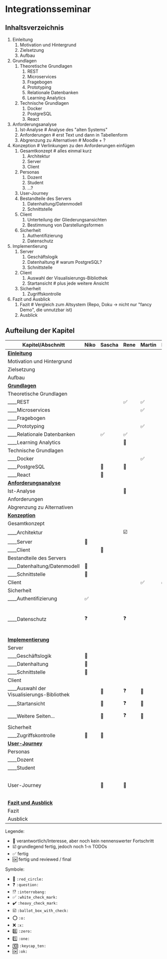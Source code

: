 # Integrationsseminar 

## Inhaltsverzeichnis

1. Einleitung
   1. Motivation und Hintergrund
   1. Zielsetzung
   1. Aufbau
1. Grundlagen
   1. Theoretische Grundlagen
      1. REST
      1. Microservices
      1. Fragebogen
      1. Prototyping
      1. Relationale Datenbanken
      1. Learning Analytics
   1. Technische Grundlagen
      1. Docker
      1. PostgreSQL
      1. React
1. Anforderungsanalyse
   1. Ist-Analyse # Analyse des "alten Systems"
   1. Anforderungen # erst Text und dann in Tabellenform
   1. Abgrenzung zu Alternativen # Moodle + ?
1. Konzeption # Verlinkungen zu den Anforderungen einfügen
   1. Gesamtkonzept # alles einmal kurz
      1. Architektur
      1. Server
      1. Client
   1. Personas
      1. Dozent
      1. Student
      1. ...?
   1. User-Journey
   1. Bestandteile des Servers
      1. Datenhaltung/Datenmodell
      2. Schnittstelle
   1. Client
      1. Unterteilung der Gliederungsansichten
      1. Bestimmung von Darstellungsformen
   1. Sicherheit
      1. Authentifizierung
      2. Datenschutz
2. Implementierung
   1. Server
      1. Geschäftslogik
      2. Datenhaltung # warum PostgreSQL?
      3. Schnittstelle
   2. Client
      1. Auswahl der Visualisierungs-Bibliothek
      2. Startansicht # plus jede weitere Ansicht
   3. Sicherheit
      1. Zugriffskontrolle
3. Fazit und Ausblick
   1. Fazit # Vergleich zum Altsystem (Repo, Doku -> nicht nur "fancy Demo", die unnutzbar ist)
   2. Ausblick

## Aufteilung der Kapitel

| Kapitel/Abschnitt                          | Niko               | Sascha             | Rene                    | Martin             | Erik               | Julian       | Kommentar                                               |
| ------------------------------------------ | ------------------ | ------------------ | ----------------------- | ------------------ | ------------------ | ------------ | ------------------------------------------------------- |
| **<u>Einleitung</u>**                      |                    |                    |                         |                    |                    | :red_circle: |                                                         |
| Motivation und Hintergrund                 |                    |                    |                         |                    |                    | :red_circle: |                                                         |
| Zielsetzung                                |                    |                    |                         |                    |                    | :red_circle: |                                                         |
| Aufbau                                     |                    |                    |                         |                    |                    | :red_circle: |                                                         |
| **<u>Grundlagen</u>**                      |                    |                    |                         |                    |                    |              |                                                         |
| Theoretische Grundlagen                    |                    |                    |                         |                    |                    |              |                                                         |
| ____REST                                   |                    |                    | :white_check_mark:      | :white_check_mark: |                    |              |                                                         |
| ____Microservices                          |                    |                    |                         | :white_check_mark: |                    |              |                                                         |
| ____Fragebogen                             |                    |                    |                         |                    | :red_circle:       |              |                                                         |
| ____Prototyping                            |                    |                    |                         | :white_check_mark: |                    |              |                                                         |
| ____Relationale Datenbanken                |                    | :white_check_mark: | :white_check_mark:      |                    |                    |              |                                                         |
| ____Learning Analytics                     |                    |                    | :red_circle:            |                    |                    |              |                                                         |
| Technische Grundlagen                      |                    |                    |                         |                    |                    |              |                                                         |
| ____Docker                                 |                    |                    |                         | :white_check_mark: |                    |              |                                                         |
| ____PostgreSQL                             |                    | :red_circle:       | :red_circle:            |                    |                    |              |                                                         |
| ____React                                  |                    | :red_circle:       |                         |                    |                    |              |                                                         |
| **<u>Anforderungsanalyse</u>**             |                    |                    |                         |                    |                    |              |                                                         |
| Ist-Analyse                                |                    |                    | :red_circle:            |                    |                    | :red_circle: |                                                         |
| Anforderungen                              |                    |                    |                         |                    |                    | :red_circle: |                                                         |
| Abgrenzung zu Alternativen                 |                    |                    |                         |                    |                    | :red_circle: |                                                         |
| **<u>Konzeption</u>**                      |                    |                    |                         |                    |                    |              |                                                         |
| Gesamtkonzept                              |                    |                    |                         |                    |                    |              |                                                         |
| ____Architektur                            |                    |                    | :ballot_box_with_check: |                    |                    |              |                                                         |
| ____Server                                 | :red_circle:       |                    |                         |                    |                    |              |                                                         |
| ____Client                                 |                    | :red_circle:       |                         |                    |                    |              |                                                         |
| Bestandteile des Servers                   |                    |                    |                         |                    |                    |              |                                                         |
| ____Datenhaltung/Datenmodell               | :red_circle:       |                    |                         |                    |                    |              |                                                         |
| ____Schnittstelle                          | :red_circle:       |                    |                         |                    |                    |              |                                                         |
| Client                                     |                    |                    |                         | :white_check_mark: | :white_check_mark: |              |                                                         |
| Sicherheit                                 |                    |                    |                         |                    |                    |              |                                                         |
| ____Authentifizierung                      | :white_check_mark: |                    |                         |                    |                    |              |                                                         |
| ____Datenschutz                            | :question:         |                    | :question:              |                    |                    |              | Beschreibung inwiefern das für das Projekt wichtig ist. |
| **<u>Implementierung</u>**                 |                    |                    |                         |                    |                    |              |                                                         |
| Server                                     |                    |                    |                         |                    |                    |              |                                                         |
| ____Geschäftslogik                         | :red_circle:       |                    |                         |                    |                    |              |                                                         |
| ____Datenhaltung                           | :red_circle:       |                    |                         |                    |                    |              |                                                         |
| ____Schnittstelle                          | :red_circle:       |                    |                         |                    |                    |              |                                                         |
| Client                                     |                    |                    |                         |                    |                    |              |                                                         |
| ____Auswahl der Visualisierungs-Bibliothek |                    | :red_circle:       | :question:              | :red_circle:       | :red_circle:       |              |                                                         |
| ____Startansicht                           |                    | :red_circle:       | :question:              | :red_circle:       | :red_circle:       |              |                                                         |
| ____Weitere Seiten...                      |                    | :red_circle:       | :question:              | :red_circle:       | :red_circle:       |              | kommt noch viel dazu.                                   |
| Sicherheit                                 |                    |                    |                         |                    |                    |              |                                                         |
| ____Zugriffskontrolle                      | :red_circle:       | :red_circle:       |                         |                    |                    |              |                                                         |
| **<u>User-Journey</u>**                    |                    |                    |                         |                    |                    |              |
| Personas                                   |                    |                    |                         |                    |                    |              |                                                         |
| ____Dozent                                 |                    |                    |                         |                    | :red_circle:       | :red_circle: |                                                         |
| ____Student                                |                    |                    |                         |                    | :red_circle:       | :red_circle: |                                                         |
| User-Journey                               |                    | :red_circle:       | :red_circle:            |                    |                    |              | Screenshots mit Markierung + BPMN                       |
| **<u>Fazit und Ausblick</u>**              |                    |                    |                         |                    |                    |              |                                                         |
| Fazit                                      |                    |                    |                         |                    |                    |              |                                                         |
| Ausblick                                   |                    |                    |                         |                    |                    |              |                                                         |

Legende:
- :red_circle: verantwortlich/Interesse, aber noch kein nennenswerter Fortschritt
- :ballot_box_with_check: grundlegend fertig, jedoch noch 1-n TODOs
- :white_check_mark: fertig
- :ok: fertig und reviewed / final

Symbole:
- :red_circle: `:red_circle:`
- :question: `:question:`
- :interrobang: `:interrobang:`
- :white_check_mark: `:white_check_mark:`
- :heavy_check_mark: `:heavy_check_mark:`
- :ballot_box_with_check: `:ballot_box_with_check:`
- :o: `:o:`
- :x: `:x:`
- :zero: `:zero:`
- :one: `:one:`
- :keycap_ten: `:keycap_ten:`
- :ok: `:ok:`
